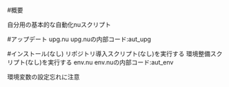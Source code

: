 #概要

自分用の基本的な自動化nuスクリプト

#アップデート
upg.nu
upg.nuの内部コード:aut_upg

#インストール(なし)
リポジトリ導入スクリプト(なし)を実行する
環境整備スクリプト(なし)を実行する
env.nu
env.nuの内部コード:aut_env

環境変数の設定忘れに注意